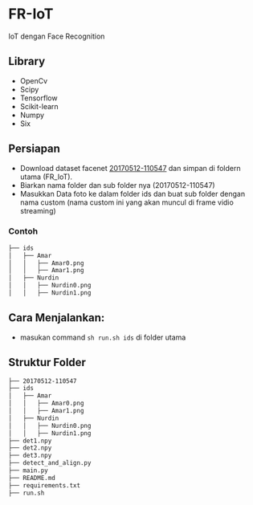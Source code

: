 # FR-IoT
IoT dengan Face Recognition 

## Library
*   OpenCv
*   Scipy
*   Tensorflow
*   Scikit-learn
*   Numpy
*   Six

## Persiapan
  * Download dataset facenet [20170512-110547](https://drive.google.com/file/d/0B5MzpY9kBtDVZ2RpVDYwWmxoSUk) dan simpan di foldern utama (FR_IoT).<br>
  * Biarkan nama folder dan sub folder nya (20170512-110547)<br>
  * Masukkan Data foto ke dalam folder ids dan buat sub folder dengan nama custom (nama custom ini yang akan muncul di frame vidio streaming)<br>
### Contoh


```bash
├── ids
│   ├── Amar
│   │   ├── Amar0.png
│   │   ├── Amar1.png
│   ├── Nurdin
│   │   ├── Nurdin0.png
│   │   ├── Nurdin1.png
```
## Cara Menjalankan:
* masukan command `sh run.sh ids` di folder utama

## Struktur Folder

```bash
├── 20170512-110547
├── ids
│   ├── Amar
│   │   ├── Amar0.png
│   │   ├── Amar1.png
│   ├── Nurdin
│   │   ├── Nurdin0.png
│   │   ├── Nurdin1.png
├── det1.npy
├── det2.npy
├── det3.npy
├── detect_and_align.py
├── main.py
├── README.md
├── requirements.txt
├── run.sh
```
